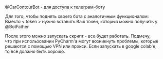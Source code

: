@CarContourBot - для доступа к телеграм-боту

Для того, чтобы поднять своего бота с аналогичным функционалом:
Вместо < token > нужно вставить Ваш токен, который можно получить у @BotFather

После этого можно запускать скрипт - все будет работать. 
Подмечу, что при использовании PyCharm'а могут возникнуть проблемы, которые решаются с помощью VPN или прокси.
Если запускать в google colab'е, то всё должно быть хорошо.
